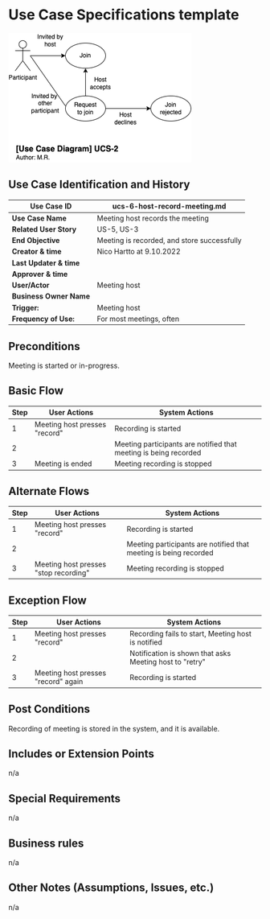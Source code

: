# Use Case Specifications template

![ucs-6](rendered-diagrams/ucs-6.png)

## Use Case Identification and History

| **Use Case ID**         | ucs-6-host-record-meeting.md                |
| ----------------------- | ------------------------------------------- |
| **Use Case Name**       | Meeting host records the meeting            |
| **Related User Story**  | US-5, US-3                                  |
| **End Objective**       | Meeting is recorded, and store successfully |
| **Creator & time**      | Nico Hartto at 9.10.2022                    |
| **Last Updater & time** |                                             |
| **Approver & time**     |                                             |
| **User/Actor**          | Meeting host                                |
| **Business Owner Name** |                                             |
| **Trigger:**            | Meeting host                                |
| **Frequency of Use:**   | For most meetings, often                    |

## Preconditions

Meeting is started or in-progress.

## Basic Flow

| **Step** | **User Actions**              | **System Actions**                                               |
| -------- | ----------------------------- | ---------------------------------------------------------------- |
| 1        | Meeting host presses "record" | Recording is started                                             |
| 2        |                               | Meeting participants are notified that meeting is being recorded |
| 3        | Meeting is ended              | Meeting recording is stopped                                     |

## Alternate Flows

| **Step** | **User Actions**                      | **System Actions**                                               |
| -------- | ------------------------------------- | ---------------------------------------------------------------- |
| 1        | Meeting host presses "record"         | Recording is started                                             |
| 2        |                                       | Meeting participants are notified that meeting is being recorded |
| 3        | Meeting host presses "stop recording" | Meeting recording is stopped                                     |

## Exception Flow

| **Step** | **User Actions**                    | **System Actions**                                      |
| -------- | ----------------------------------- | ------------------------------------------------------- |
| 1        | Meeting host presses "record"       | Recording fails to start, Meeting host is notified      |
| 2        |                                     | Notification is shown that asks Meeting host to "retry" |
| 3        | Meeting host presses "record" again | Recording is started                                    |

## Post Conditions

Recording of meeting is stored in the system, and it is available.

## Includes or Extension Points

n/a

## Special Requirements

n/a

## Business rules

n/a

## Other Notes (Assumptions, Issues, etc.)

n/a
